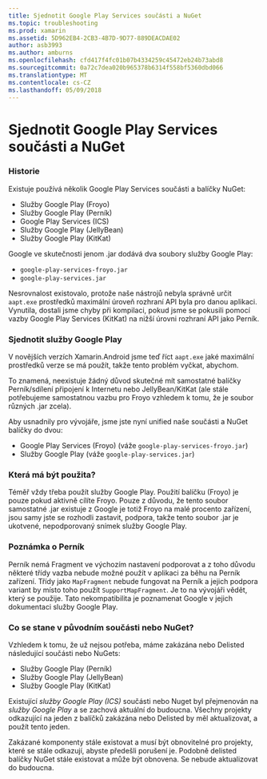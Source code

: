 ```yaml
---
title: Sjednotit Google Play Services součásti a NuGet
ms.topic: troubleshooting
ms.prod: xamarin
ms.assetid: 5D962EB4-2CB3-4B7D-9D77-889DEACDAE02
author: asb3993
ms.author: amburns
ms.openlocfilehash: cfd417f4fc01b07b4334259c45472eb24b73abd8
ms.sourcegitcommit: 0a72c7dea020b965378b6314f558bf5360dbd066
ms.translationtype: MT
ms.contentlocale: cs-CZ
ms.lasthandoff: 05/09/2018
---
```

# <a name="unifying-google-play-services-components-and-nuget"></a>Sjednotit Google Play Services součásti a NuGet

### <a name="history"></a>Historie

Existuje používá několik Google Play Services součásti a balíčky NuGet:

-   Služby Google Play (Froyo)
-   Služby Google Play (Perník)
-   Google Play Services (ICS)
-   Služby Google Play (JellyBean)
-   Služby Google Play (KitKat)

Google ve skutečnosti jenom .jar dodává dva soubory služby Google Play:

-   `google-play-services-froyo.jar`
-   `google-play-services.jar`

Nesrovnalost existovalo, protože naše nástrojů nebyla správně určit `aapt.exe` prostředků maximální úroveň rozhraní API byla pro danou aplikaci. Vynutila, dostali jsme chyby při kompilaci, pokud jsme se pokusili pomocí vazby Google Play Services (KitKat) na nižší úrovni rozhraní API jako Perník.

### <a name="unifying-google-play-services"></a>Sjednotit služby Google Play

V novějších verzích Xamarin.Android jsme teď říct `aapt.exe` jaké maximální prostředků verze se má použít, takže tento problém vyčkat, abychom.

To znamená, neexistuje žádný důvod skutečné mít samostatné balíčky Perník/sdílení připojení k Internetu nebo JellyBean/KitKat (ale stále potřebujeme samostatnou vazbu pro Froyo vzhledem k tomu, že je soubor různých .jar zcela).

Aby usnadnily pro vývojáře, jsme jste nyní unified naše součásti a NuGet balíčky do dvou:

-   Google Play Services (Froyo) (váže `google-play-services-froyo.jar`)
-   Služby Google Play (váže `google-play-services.jar`)

### <a name="which-one-should-be-used"></a>Která má být použita?

Téměř vždy třeba použít služby Google Play. Použití balíčku (Froyo) je pouze pokud aktivně cílíte Froyo. Pouze z důvodu, že tento soubor samostatné .jar existuje z Google je totiž Froyo na malé procento zařízení, jsou samy jste se rozhodli zastavit, podpora, takže tento soubor .jar je ukotvené, nepodporovaný snímek služby Google Play.

### <a name="note-about-gingerbread"></a>Poznámka o Perník

Perník nemá Fragment ve výchozím nastavení podporovat a z toho důvodu některé třídy vazba nebude možné použít v aplikaci za běhu na Perník zařízení. Třídy jako `MapFragment` nebude fungovat na Perník a jejich podpora variant by místo toho použít `SupportMapFragment`. Je to na vývojáři vědět, který se použije. Tato nekompatibilita je poznamenat Google v jejich dokumentaci služby Google Play.

### <a name="what-happens-to-the-old-componentsnugets"></a>Co se stane v původním součásti nebo NuGet?

Vzhledem k tomu, že už nejsou potřeba, máme zakázána nebo Delisted následující součásti nebo NuGets:

-   Služby Google Play (Perník)
-   Služby Google Play (JellyBean)
-   Služby Google Play (KitKat)

Existující _služby Google Play (ICS)_ součásti nebo Nuget byl přejmenován na _služby Google Play_ a se zachová aktuální do budoucna. Všechny projekty odkazující na jeden z balíčků zakázána nebo Delisted by měl aktualizovat, a použít tento jeden.

Zakázané komponenty stále existovat a musí být obnovitelné pro projekty, které se stále odkazují, abyste předešli porušení je. Podobně delisted balíčky NuGet stále existovat a může být obnovena. Se nebude aktualizovat do budoucna.
